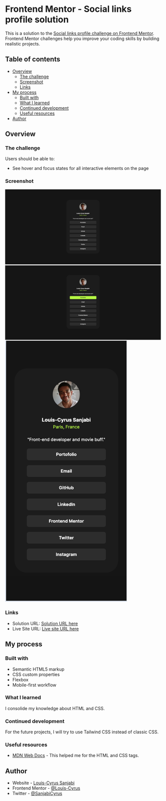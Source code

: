 # Frontend Mentor - Social links profile solution

This is a solution to the [Social links profile challenge on Frontend Mentor](https://www.frontendmentor.io/challenges/social-links-profile-UG32l9m6dQ). Frontend Mentor challenges help you improve your coding skills by building realistic projects.

## Table of contents

- [Overview](#overview)
  - [The challenge](#the-challenge)
  - [Screenshot](#screenshot)
  - [Links](#links)
- [My process](#my-process)
  - [Built with](#built-with)
  - [What I learned](#what-i-learned)
  - [Continued development](#continued-development)
  - [Useful resources](#useful-resources)
- [Author](#author)

## Overview

### The challenge

Users should be able to:

- See hover and focus states for all interactive elements on the page

### Screenshot

![Screenshot Desktop](./assets/images/Screenshot-desktop.png)
![Screenshot Hover](./assets/images/Screenshot-hover.png)
![Screenshot Mobile](./assets/images/Screenshot-mobile.png)

### Links

- Solution URL: [Solution URL here](https://github.com/Louis-Cyrus/social-links-profile)
- Live Site URL: [Live site URL here](https://louis-cyrus.github.io/social-links-profile/)

## My process

### Built with

- Semantic HTML5 markup
- CSS custom properties
- Flexbox
- Mobile-first workflow

### What I learned

I consolide my knowledge about HTML and CSS.

### Continued development

For the future projects, I will try to use Tailwind CSS instead of classic CSS.

### Useful resources

- [MDN Web Docs](https://developer.mozilla.org/fr/) - This helped me for the HTML and CSS tags.

## Author

- Website - [Louis-Cyrus Sanjabi](https://portfolio-louiscyrus.vercel.app/)
- Frontend Mentor - [@Louis-Cyrus](https://www.frontendmentor.io/profile/Louis-Cyrus)
- Twitter - [@SanjabiCyrus](https://twitter.com/SanjabiCyrus)
